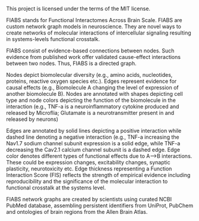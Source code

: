 This project is licensed under the terms of the MIT license.

FIABS stands for Functional Interactomes Across Brain Scale. FIABS are custom network graph models in neuroscience. They are novel ways to create networks of molecular interactions of intercellular signaling resulting in systems-levels functional crosstalk.

FIABS consist of evidence-based connections between nodes. Such evidence from published work offer validated cause-effect interactions between two nodes. Thus, FIABS is a directed graph. 

Nodes depict biomolecular diversity (e.g., amino acids, nucleotides, proteins, reactive oxygen species etc.). Edges represent evidence for causal effects (e.g., Biomolecule A changing the level of expression of another biomolecule B). 
Nodes are annotated with shapes depicting cell type and node colors depicting the function of the biomolecule in the interaction (e.g., TNF-a is a neuroinflammatory cytokine produced and released by Microflia; Glutamate is a neurotransmitter present in and released by neurons)

Edges are annotated by solid lines depicting a positive interaction while dashed line denoting a negative interaction (e.g., TNF-a increasing the Nav1.7 sodium channel subunit expression is a solid edge, while TNF-a decreasing the Cav2.1 calcium channel subunit is a dashed edge.
Edge color denotes different types of functional effects due to A-->B interactions. These could be expression changes, excitability changes, synaptic plasticity, neurotoxicity etc. 
Edge thickness representing a Function Interaction Score (FIS) reflects the strength of empirical evidence including reproducibility and the significance of the molecular interaction to functional crosstalk at the systems level.

FIABS network graphs are created by scientists using curated NCBI PubMed database, assembling persistent identifiers from UniProt, PubChem and ontologies of brain regions from the Allen Brain Atlas.
